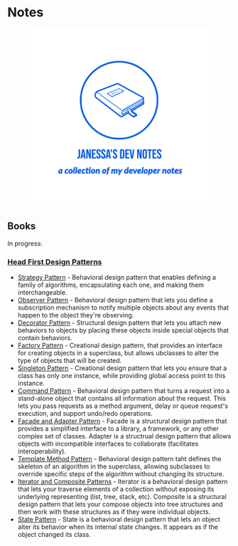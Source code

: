 # Notes

<center><img alt="An image of a notebook with circle around it, underneath the image is text saying Janessa's Dev Notes - A collection of my developer notes" src="image.png" height="400px"></center>

## Books

In progress:

### [Head First Design Patterns](head-first-design-patterns)

- [Strategy Pattern](head-first-design-patterns/ch_01_strategy_pattern/ch_01_code.ts) - Behavioral design pattern that enables defining a family of algorithms, encapsulating each one, and making them interchangeable.
- [Observer Pattern](head-first-design-patterns/ch_02_observer_pattern/ch_02_the_observer_pattern.md) - Behavioral design pattern that lets you define a subscription mechanism to notify multiple objects about any events that happen to the object they're observing.
- [Decorator Pattern](head-first-design-patterns/ch_03_decorator_pattern/notes.md) - Structural design pattern that lets you attach new behaviors to objects by placing these objects inside special objects that contain behaviors.
- [Factory Pattern](head-first-design-patterns/ch_04_factory_pattern/notes.md) - Creational design pattern, that provides an interface for creating objects in a superclass, but allows ubclasses to alter the type of objects that will be created.
- [Singleton Pattern](head-first-design-patterns/ch_05_singleton_pattern/notes.md) - Creational design pattern that lets you ensure that a class has only one instance, while providing global access point to this instance.
- [Command Pattern](head-first-design-patterns/ch_06_command_pattern/notes.md) - Behavioral design pattern that turns a request into a stand-alone object that contains all information about the request. This lets you pass requests as a method argument, delay or queue request's execution, and support undo/redo operations.
- [Facade and Adapter Pattern](head-first-design-patterns/ch_07_adapter_and_facade_pattern/notes.md) - Facade is a structural design pattern that provides a simplified interface to a library, a framework, or any other complex set of classes. Adapter is a structrual design pattern that allows objects with incompatible interfaces to collaborate (facilitates interoperability).
- [Template Method Pattern](head-first-design-patterns/ch_08_template_pattern/notes.md) - Behavioral design pattern taht defines the skeleton of an algorithm in the superclass, allowing subclasses to override specific steps of the algorithm without changing its structure.
- [Iterator and Composite Patterns](head-first-design-patterns/ch_09_iterator_and_composite_pattern/notes.md) - Iterator is a behavioral design pattern that lets your traverse elements of a collection without exposing its underlying representing (list, tree, stack, etc). Composite is a structural design pattern that lets your compose objects into tree structures and then work with these structures as if they were individual objects.
- [State Pattern](head-first-design-patterns/ch_10_state_pattern/notes.md) - State is a behavioral design pattern that lets an object alter its behavior when its internal state changes. It appears as if the object changed its class.
